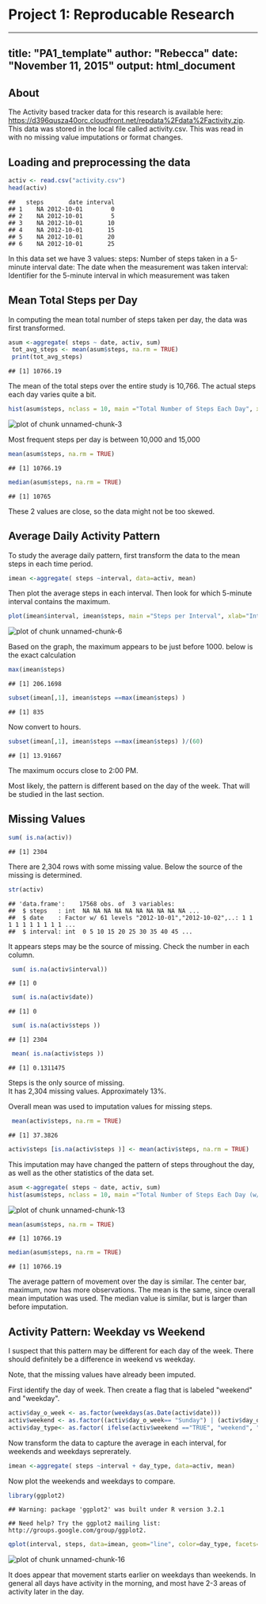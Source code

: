 # Project 1: Reproducable Research
---
title: "PA1_template"
author: "Rebecca"
date: "November 11, 2015"
output: html_document
---

## About

The Activity based tracker data for this research is available here: https://d396qusza40orc.cloudfront.net/repdata%2Fdata%2Factivity.zip. This data was stored in the local file called activity.csv.  This was read in with no missing value imputations or format changes.

## Loading and preprocessing the data

```r
activ <- read.csv("activity.csv")
head(activ)
```

```
##   steps       date interval
## 1    NA 2012-10-01        0
## 2    NA 2012-10-01        5
## 3    NA 2012-10-01       10
## 4    NA 2012-10-01       15
## 5    NA 2012-10-01       20
## 6    NA 2012-10-01       25
```

In this data set we have 3 values:
steps: Number of steps taken in a 5-minute interval
date: The date when the measurement was taken
interval: Identifier for the 5-minute interval in which measurement was taken


## Mean Total Steps per Day
In computing the mean total number of steps taken per day, the data was first transformed.

```r
asum <-aggregate( steps ~ date, activ, sum)
 tot_avg_steps <- mean(asum$steps, na.rm = TRUE)
 print(tot_avg_steps) 
```

```
## [1] 10766.19
```

The mean of the total steps over the entire study is 10,766.  The actual steps each day varies quite a bit.

```r
hist(asum$steps, nclass = 10, main ="Total Number of Steps Each Day", xlab ="Number of Steps", ylab="Count of Days")
```

![plot of chunk unnamed-chunk-3](figure/unnamed-chunk-3-1.png) 

Most frequent steps per day is between 10,000 and 15,000


```r
mean(asum$steps, na.rm = TRUE)
```

```
## [1] 10766.19
```

```r
median(asum$steps, na.rm = TRUE)
```

```
## [1] 10765
```

These 2 values are close, so the data might not be too skewed.


## Average Daily Activity Pattern
To study the average daily pattern, first transform the data to the mean steps in each time period.


```r
imean <-aggregate( steps ~interval, data=activ, mean)
```

Then plot the average steps in each interval.  Then look for which 5-minute interval contains the maximum.


```r
plot(imean$interval, imean$steps, main ="Steps per Interval", xlab="Interval of the Day", ylab="Average Steps Taken", col = "blue", type="l")
```

![plot of chunk unnamed-chunk-6](figure/unnamed-chunk-6-1.png) 

Based on the graph, the maximum appears to be just before 1000.  below is the exact calculation


```r
max(imean$steps)
```

```
## [1] 206.1698
```

```r
subset(imean[,1], imean$steps ==max(imean$steps) )
```

```
## [1] 835
```
Now convert to hours.


```r
subset(imean[,1], imean$steps ==max(imean$steps) )/(60)
```

```
## [1] 13.91667
```
The maximum occurs close to 2:00 PM.  

Most likely, the pattern is different based on the day of the week.  That will be studied in the last section.



## Missing Values


```r
sum( is.na(activ))
```

```
## [1] 2304
```
There are 2,304 rows with some missing value.  Below the source of the missing is determined.

```r
str(activ)
```

```
## 'data.frame':	17568 obs. of  3 variables:
##  $ steps   : int  NA NA NA NA NA NA NA NA NA NA ...
##  $ date    : Factor w/ 61 levels "2012-10-01","2012-10-02",..: 1 1 1 1 1 1 1 1 1 1 ...
##  $ interval: int  0 5 10 15 20 25 30 35 40 45 ...
```

It appears steps may be the source of missing.  Check the number in each column.


```r
 sum( is.na(activ$interval))
```

```
## [1] 0
```

```r
 sum( is.na(activ$date)) 
```

```
## [1] 0
```

```r
 sum( is.na(activ$steps )) 
```

```
## [1] 2304
```

```r
 mean( is.na(activ$steps )) 
```

```
## [1] 0.1311475
```

Steps is the only source of missing.  
It has 2,304 missing values. Approximately 13%.

Overall mean was used to imputation values for missing steps.


```r
 mean(activ$steps, na.rm = TRUE)
```

```
## [1] 37.3826
```

```r
activ$steps [is.na(activ$steps )] <- mean(activ$steps, na.rm = TRUE)
```

This imputation may have changed the pattern of steps throughout the day, as well as the other statistics of the data set.


```r
asum <-aggregate( steps ~ date, activ, sum)
hist(asum$steps, nclass = 10, main ="Total Number of Steps Each Day (w/ Mean imputation)", xlab ="Number of Steps", ylab="Count of Days")
```

![plot of chunk unnamed-chunk-13](figure/unnamed-chunk-13-1.png) 

```r
mean(asum$steps, na.rm = TRUE)
```

```
## [1] 10766.19
```

```r
median(asum$steps, na.rm = TRUE)
```

```
## [1] 10766.19
```

The average pattern of movement over the day is similar.  The center bar, maximum, now has more observations. The mean is the same, since overall mean imputation was used. The median value is similar, but is larger than before imputation. 

## Activity Pattern: Weekday vs Weekend

I suspect that this pattern may be different for each day of the week.
There should definitely  be a difference in weekend vs weekday.

Note, that the missing values have already been imputed.

First identify the day of week.  Then create a flag that is labeled "weekend" and "weekday".

```r
activ$day_o_week <- as.factor(weekdays(as.Date(activ$date)))
activ$weekend <- as.factor((activ$day_o_week== "Sunday") | (activ$day_o_week== "Saturday"))
activ$day_type<- as.factor( ifelse(activ$weekend =="TRUE", "weekend", "weekday")) 
```

Now transform the data to capture the average in each interval, for weekends and weekdays seprerately. 


```r
imean <-aggregate( steps ~interval + day_type, data=activ, mean)
```
  
Now plot the weekends and weekdays to compare.


```r
library(ggplot2)
```

```
## Warning: package 'ggplot2' was built under R version 3.2.1
```

```
## Need help? Try the ggplot2 mailing list: http://groups.google.com/group/ggplot2.
```

```r
qplot(interval, steps, data=imean, geom="line", color=day_type, facets= day_type~., xlab="Interval of day", ylab="Steps", main="Steps over the Day")
```

![plot of chunk unnamed-chunk-16](figure/unnamed-chunk-16-1.png) 

It does appear that movement starts earlier on weekdays than weekends.
In general all days have activity in the morning, and most have 2-3 areas of activity later in the day.
